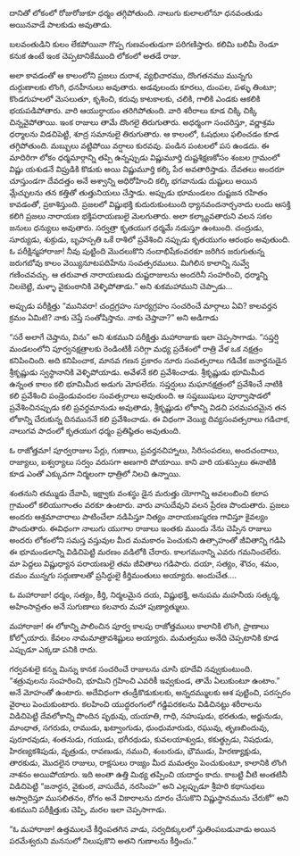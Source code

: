 ﻿దానితో లోకంలో రోజురోజుకూ ధర్మం తగ్గిపోతుంది. నాలుగు కులాలలోనూ ధనవంతుడు అయినవాడే పాలకుడు అవుతాడు. 

బలవంతుడిని కులం లేకపోయినా గొప్ప గుణవంతుడుగా పరిగణిస్తారు. కలిమి బలిమీ రెండూ కనుక ఉంటే ఇంక చెప్పటానికేముంది లోకంలో అతడే రాజు. 

అలా కావడంతో ఆ కాలంలోని ప్రజలు దురాశ, వ్యభిచారము, దొంగతనము మున్నగు దుర్గుణాలకు లొంగి, ధనహీనులు అవుతారు. అడవులందు కూరలు, దుంపల, పళ్ళు తింటూ; కొండగుహలలో మెసలుతూ, కృశించి, కరువు కాటకాలకు, చలికి, గాలికి ఎండకు ఆకలికి భయపడిపోతారు. వారి ఆయుర్ధాయం తరిగిపోతుంది. వారి శరీరాలు కూడ చిక్కి చిక్కి చిన్నవైపోతాయి. ఇంక రాజులు తామే దొంగలై తిరుగుతారు. అధర్మంగా సంచరిస్తూ, వర్ణాశ్రమ ధర్మాలను విడచిపెట్టి, శూద్ర సమానులై తిరుగుతారు.
ఆ కాలంలో, ఓషధులు ఫలించడం కూడ తగ్గిపోతుంది. మబ్బులు వట్టిపోయి వర్షాలు కురవవు. పండిన పంటలలో పస ఉండదు. ఈ మాదిరిగా లోకం ధర్మమార్గాన్ని తప్పి ఉన్నప్పుడు విష్ణుమూర్తి దుష్టశిక్షణకోసం శంబల గ్రామంలో విష్ణు యశుడనే విప్రుడికి కొడుకు అయి విష్ణుమూర్తి కల్కి పేర అవతారిస్తాడు. దేవతలు అందరూ చూస్తుండగా దేవదత్తం అనే అశ్వాన్ని అధిరోహించి కల్కి భగవానుడు దుష్టులు అయిన మ్లేచ్ఛులను తన కత్తితో తుత్తునియలు చేస్తాడు.
అప్పుడు భూమండలం దుష్టజన రహితం కావడంతో, ప్రకాశిస్తుంది. ప్రజలలో విష్ణుభక్తి కుదురుకుంటుంది ధ్యానవందనార్చనాదు లందు ఆసక్తి కలిగి ప్రజలు నారాయణ భక్తిపరాయణులై మెలగుతారు. అలా కల్క్యావతారుని వలన సకల జనులు ధన్యులు అవుతారు. సర్వత్రా కృతయుగ ధర్మమే నడుస్తూ ఉంటుంది. చంద్రుడు, సూర్యుడు, శుక్రుడు, బృహస్పతి ఒకే రాశిలో ప్రవేశించి నప్పుడు కృతయుగం ఆరంభం అవుతుంది. ఓ పరీక్షిన్మహారాజా! నీవు పుట్టింది మొదలుకొని నందాభిషేకంవరకూ జరిగిన జరుగుతున్న జరుగబోవు కాలం వెయ్యినూటపదిహేను సంవత్సరములు. మిగిలిన కాలాన్ని నువ్వే గణించవచ్చు. ఆ తరువాత నారాయణుడు దుష్టరాజులను అందరినీ సంహరించి, ధర్మాన్ని నిలబెట్టి, మళ్ళా వైకుంఠానికి వెళ్ళిపోతాడు.” అని శుకమహాముని చెప్పాడు... 

అప్పుడు పరీక్షిత్తు “మునివరా! చంద్రగ్రహం సూర్యగ్రహం సంచరించే మార్గాలు ఏవి? కాలవర్తన క్రమం ఏమిటి? నాకు చెప్తే సంతోషిస్తాను. నాకు చెప్తావా?” అని అడిగాడు 

“సరే అలాగే చెప్తాను, విను” అని శుకముని పరీక్షిత్తు మహారాజుకు ఇలా చెప్పసాగాడు. “సప్తర్షి మండలంలోని పూర్వనక్షత్రాలకు రెండింటికీ సరిగ్గా మధ్య ప్రదేశంలో రాత్రి వేళ ఒక నక్షత్రం కనిపించింది. అది కనిపించాక, మానవ గణన ప్రకారం నూరు సంవత్సరాలు గడిచేక జనార్థనుడైన శ్రీకృష్ణుడు స్వస్థానానికి వెళ్ళిపోయాడు. అవేళనే కలి ప్రవేశించాడు. శ్రీకృష్ణుడు భూమిమీద ఉన్నంత కాలం కలి భూమిమీద అడుగు మోపలేదు. సప్తర్షులు మఘానక్షత్రంలో ప్రవేశించే నాటికి కలి ప్రవేశించి పండ్రెండువందల సంవత్సరాలు అవుతుంది. ఆ సప్తఋషులు పూర్వాషాడలో ప్రవేశించినప్పుడు కలి ప్రవర్ధమానుడు అవుతాడు, శ్రీకృష్ణుడు లోకాన్ని విడచి పరమపదమైన తన లోకాన్ని చేరుకున్న దినముననే కలి ప్రవేశించాడు. ఈ విధంగా వెయ్యి దివ్యసంవత్సరాలు గడిచాక, నాలుగవ పాదంలో కృతయుగ ధర్మం ప్రతిష్ఠితం అవుతుంది. 

ఓ రాజోత్తమా! పూర్వరాజుల పేర్లు, గుణాలు, ప్రవర్తనచిహ్నాలు, సిరిసంపదలు, అందచందాలు, రాజ్యాలు, ఐశ్వర్యాలు సర్వం వరుసగా అణగారి పోయాయి. కాని వారి యశస్సులు ఈనాటికి కూడ ఎంతో ఎక్కువగా నిర్మలంగా ధాత్రిలో నిలచి ఉన్నాయి. 

శంతనుని తమ్ముడు దేవాపి, ఇక్ష్వాకు వంశస్థు డైన మరుత్తు యోగాన్ని అవలంబించి కలాప గ్రామంలో కలియుగాంతం వరకూ ఉంటారు. వారు వాసుదేవుని వలన ప్రేరణ పొందుతారు. ప్రజలు అందరు ఆశ్రమాచారాలు పాటించేలా నడిపిస్తూ నిత్యం నారాయణస్మరణ గావిస్తూ కైవల్యం పొందుతారు. ఈవిధంగా నాలుగు యుగాల రాజులు ఇంతకు ముందు నేను చెప్పిన రాజులు అందరు లోకంలోని సమస్త వస్తువుల మీద మమకారం పెంచుకుని ఉత్సాహంతో జీవితాన్ని గడిపి ఈ భూమండలాన్ని విడిచిపెట్టి మరణం వడిలోకి చేరారు. కాలగమనాన్ని ఎవరు గమనించలేరు. మా పెద్దలు విష్ణుధ్యాన పరాయణులై తమ జీవితాలు గడిపారు. దయా, సత్యం, శౌచం, శమం, దమం మున్నగు సద్గుణాలతో ప్రసిద్ధులై కీర్తిమంతులు అయ్యారు. అందుచేత.... 

ఓ మహారాజా! ధర్మం, సత్యం, కీర్తి, నిర్మలమైన దయ, విష్ణుభక్తి, అనుపమ మహనీయ సత్కర్మ, అహింసావ్రతం అనే సుగుణాలు కలవారు మహా పుణ్యాత్ములు. 

మహారాజా! ఈ లోకాన్ని పాలించిన పూర్వ కాలపు రాజోత్తములు కాలానికి లొంగి, ప్రాణాలు కోల్పోయారు. కేవలం నామమాత్రావశిష్టులు అయ్యారు. మమత్వము అనేది చెప్పటానికి కూడ ఎప్పుడూ ఎక్కడా పనికి రాదు. 

గర్వవశులై కన్ను మిన్ను కానక సంచరించే రాజులను చూసి భూదేవి నవ్వుకుంటుంది. “శత్రువులను సంహరించి, భూమిని గ్రహించి ఎవరికీ ఇవ్వకుండ, తామే ఏలుకుంటూ ఉంటాం.” అనే మోహంతో ఉంటారు. అదేవిధంగా తండ్రీకొడుకులకు, అన్నదమ్ములకు ఆశ పుట్టించి, పరస్పరం వైరాలు పెంచుకుంటారు. కలహించి యుద్ధరంగంలో గడ్డిపరకలను విడిచినట్టు శరీరాలను విడిచిపెట్టి దేవలోకాన్ని పొందిన పృథువు, యయాతి, గాధి, నహుషుడు, భరతుడు, అర్జునుడు, మాంధాత, సగరుడు, రాముడు, ఖట్వాంగుడు, ధుంధుమారుడు, రఘువు, తృణబిందువు, పురూరవుడు, శంతనుడు, గయుడు, భగీరథుడు, కువలయాశ్వుడు, కకుత్థ్సుడు, నిషధుడు, హిరణ్యకశిపుడు, వృత్రుడు, రావణుడు, నముచి, శంబరుడు, భౌముడు, హిరణ్యాక్షుడు, తారకుడు, మొదలైన రాజులు, రాక్షసులు రాజ్యం మీద మమత్వం పెంచుకుంటూ, కాలానికి లొంగి నాశనం అయిపోయారు. ఇది అంతా ఉత్తి మిథ్య తప్పించి యదార్థం కాదు. కాబట్టి వీటి అంతటినీ విడిచిపెట్టి “జనార్ధన, వైకుంఠ, వాసుదేవ, నరసింహ” అని ఎల్లప్పుడూ శ్రీహరి కథాసుథలు ఆస్వాదిస్తూ ముసలితనం, రోగం అనే వికారాలను దూరం చేసుకొని విష్ణుస్థానమును చేరుకో” అని శుకముని పరీక్షిత్తుకు చెప్పి, మరల ఇలా చెప్పసాగాడు. 

“ఓ మహారాజా! ఉత్తములచే కీర్తింపతగిన వాడు, సర్వదిక్కులలో స్తుతింపబడువాడు అయిన పరమేశ్వరుని మనసులో నిలుపుకొని అతని గుణాలను కీర్తించు.” 

